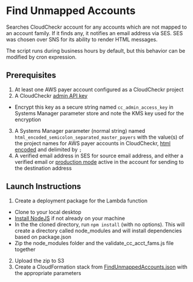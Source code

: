 # Find Unmapped Accounts

Searches CloudCheckr account for any accounts which are not mapped to an account family. If it finds any, it notifies an email address via SES. SES was chosen over SNS for its ability to render HTML messages.

The script runs during business hours by default, but this behavior can be modified by cron expression.

## Prerequisites

1. At least one AWS payer account configured as a CloudCheckr project
2. A CloudCheckr [admin API key](https://success.cloudcheckr.com/article/gbnfxmoyo6-)
  * Encrypt this key as a secure string named `cc_admin_access_key` in Systems Manager parameter store and note the KMS key used for the encryption
3. A Systems Manager parameter (normal string) named `html_encoded_semicolon_separated_master_payers` with the value(s) of the project names for AWS payer accounts in CloudCheckr, [html encoded](https://codebeautify.org/html-encode-string) and delimited by `;`
4. A verified email address in SES for source email address, and either a verified email or [production mode](https://docs.aws.amazon.com/ses/latest/DeveloperGuide/request-production-access.html) active in the account for sending to the destination address

## Launch Instructions

1. Create a deployment package for the Lambda function
  * Clone to your local desktop
  * [Install NodeJS](https://nodejs.org/en/download/) if not already on your machine
  * In the the cloned directory, run `npm install` (with no options). This will create a directory called node_modules and will install dependencies based on package.json
  * Zip the node_modules folder and the validate_cc_acct_fams.js file together
2. Upload the zip to S3
3. Create a CloudFormation stack from [FindUnmappedAccounts.json](FindUnmappedAccounts.json) with the appropriate parameters
